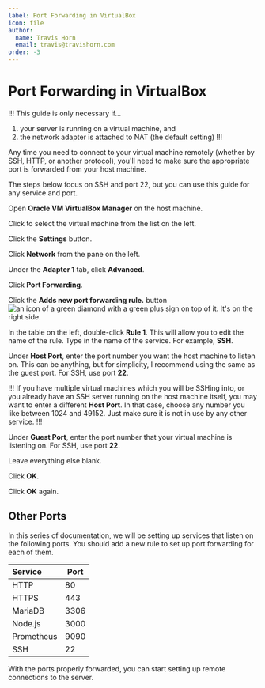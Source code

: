 ```yaml
---
label: Port Forwarding in VirtualBox
icon: file
author:
  name: Travis Horn
  email: travis@travishorn.com
order: -3
---
```


# Port Forwarding in VirtualBox

!!!
This guide is only necessary if...

1. your server is running on a virtual machine, and
2. the network adapter is attached to NAT (the default setting)
!!!

Any time you need to connect to your virtual machine remotely (whether by SSH,
HTTP, or another protocol), you'll need to make sure the appropriate port is
forwarded from your host machine.

The steps below focus on SSH and port 22, but you can use this guide for any
service and port.

Open **Oracle VM VirtualBox Manager** on the host machine.

Click to select the virtual machine from the list on the left.

Click the **Settings** button.

Click **Network** from the pane on the left.

Under the **Adapter 1** tab, click **Advanced**.

Click **Port Forwarding**.

Click the **Adds new port forwarding rule.** button ![an icon of a green diamond
with a green plus sign on top of
it](/images/virtualbox-adds-new-port-forwarding-rule-button.png). It's on the
right side.

In the table on the left, double-click **Rule 1**. This will allow you to edit
the name of the rule. Type in the name of the service. For example, **SSH**.

Under **Host Port**, enter the port number you want the host machine to listen
on. This can be anything, but for simplicity, I recommend using the same as the
guest port. For SSH, use port **22**.

!!!
If you have multiple virtual machines which you will be SSHing into, or you
already have an SSH server running on the host machine itself, you may want to
enter a different **Host Port**. In that case, choose any number you like
between 1024 and 49152. Just make sure it is not in use by any other service.
!!!

Under **Guest Port**, enter the port number that your virtual machine is
listening on. For SSH, use port **22**.

Leave everything else blank.

Click **OK**.

Click **OK** again.

## Other Ports

In this series of documentation, we will be setting up services that listen on
the following ports. You should add a new rule to set up port forwarding for
each of them.

| Service    | Port |
|:-----------|------|
| HTTP       |   80 |
| HTTPS      |  443 |
| MariaDB    | 3306 |
| Node.js    | 3000 |
| Prometheus | 9090 |
| SSH        |   22 |

With the ports properly forwarded, you can start setting up remote connections
to the server.
